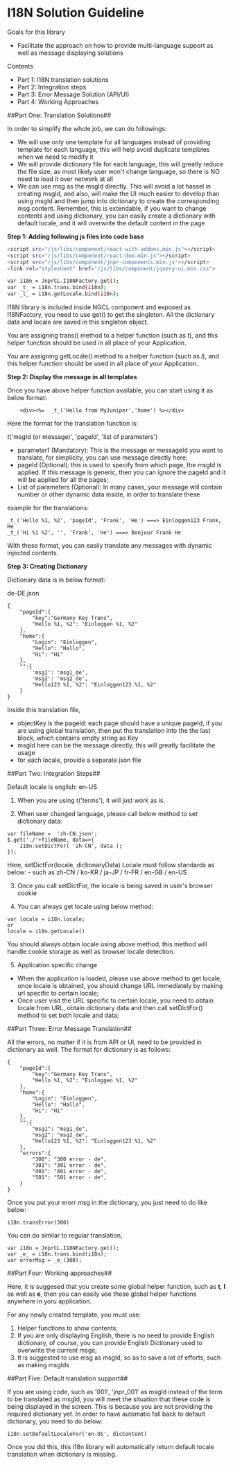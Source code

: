 # I18N Solution Guideline
Goals for this library

- Facilitate the approach on how to provide multi-language support as well as message displaying solutions

Contents
- Part 1: I18N translation solutions
- Part 2: Integration steps
- Part 3: Error Message Solution (API/UI)
- Part 4: Working Approaches

##Part One: Translation Solutions##

In order to simplify the whole job, we can do followings:
- We will use only one template for all languages instead of providing template for each language, this will help avoid duplicate templates when we need to modify it
- We will provide dictionary file for each language, this will greatly reduce the file size, as most likely user won't change language, so there is NO need to load it over network at all
- We can use msg as the msgId directly. This will avoid a lot hassel in creating msgId, and also, will make the UI much easier to develop than using msgId and then jump into dictionary to create the corresponding msg content. Remember, this is extendable, if you want to change contents and using dictionary, you can easily create a dictionary with default locale, and it will overwrite the default content in the page



**Step 1: Adding following js files into code base**
```sh
<script src="/js/libs/component/react-with-addons.min.js"></script>
<script src="/js/libs/component/react-dom.min.js"></script>
<script src="/js/libs/component/jnpr-components.min.js"></script>
<link rel="stylesheet" href="/js/libs/component/jquery-ui.min.css">

var i18n = JnprCL.I18NFactory.get();
var _t_ = i18n.trans.bind(i18n);
var _l_ = i18n.getLocale.bind(i18n);

```

I18N library is included inside NGCL component and exposed as I18NFactory, you need to use get() to get the singleton. All the dictionary data and locale are saved in this singleton object.

You are assigning trans() method to a helper function (such as _t_), and this helper function should be used in all place of your Application.

You are assigning getLocale() method to a helper function (such as _l_), and this helper function should be used in all place of your Application.

**Step 2: Display the message in all templates**

Once you have above helper function available, you can start using it as below format:

```
    <div><%=  _t_('Hello from MyJuniper','home') %></div>
```

Here the format for the translation function is:

_t_('msgId (or message)', 'pageId', 'list of parameters')

- parameter1 (Mandatory): This is the message or messageId you want to translate, for simplicity, you can use message directly here;
- pageId (Optional): this is used to specify from which page, the msgId is applied. If this message is generic, then you can ignore the pageId and it will be applied for all the pages;
- List of parameters (Optional): In many cases, your message will contain number or other dynamic data inside, in order to translate these

example for the translations:

```
_t_('Hello %1, %2', 'pageId', 'Frank', 'He') ===> Einloggen123 Frank, He
_t_('Hi %1 %2', '', 'Frank', 'He') ===> Bonjour Frank He
```

With these format, you can easily translate any messages with dynamic injected contents.

**Step 3: Creating Dictionary**

Dictionary data is in below format:

de-DE.json

```
{
    "pageId":{
        "key":"Germany Key Trans",
        "Hello %1, %2": "Einloggen %1, %2"
    },
    "home":{
        "Login": "Einloggen",
        "Hello": "Hallo",
        "Hi": "Hi"
    },
    "":{
        'msg1': 'msg1_de',
        'msg2': 'msg2_de',
        "Hello123 %1, %2": "Einloggen123 %1, %2"
    }
}
```

Inside this translation file,
- objectKey is the pageId: each page should have a unique pageId, if you are using global translation, then put the translation into the the last block, which contains empty string as Key
- msgId here can be the message directly, this will greatly facilitate the usage
- for each locale, provide a separate json file

##Part Two: Integration Steps##

Default locale is english: en-US

1. When you are using _t_('terms'), it will just work as is.

2. When user changed language, please call below method to set dictionary data:
```
var fileName =  'zh-CN.json';
$.get('./'+fileName, data=>{
    i18n.setDictFor( 'zh-CN', data );
});
```
Here, setDictFor(locale, dictionaryData)
Locale must follow standards as below: <language>-<countryCode>
such as zh-CN / ko-KR / ja-JP / fr-FR / en-GB / en-US

3. Once you call setDictFor, the locale is being saved in user's browser cookie

4. You can always get locale using below method:

```
var locale = i18n.locale;
or
locale = i18n.getLocale()
```

You should always obtain locale using above method, this method will handle cookie storage as well as browser locale detection.

5. Application specific change

- When the application is loaded, please use above method to get locale, once locale is obtained, you should change URL immediately by making url specific to certain locale;
- Once user visit the URL specific to certain locale, you need to obtain locale from URL, obtain dictionary data and then call setDictFor() method to set both locale and data;

##Part Three: Error Message Translation##

All the errors, no matter if it is from API or UI, need to be provided in dictionary as well. The format for dictionary is as follows:

```
{
	"pageId":{
		"key":"Germany Key Trans",
		"Hello %1, %2": "Einloggen %1, %2"
	},
	"home":{
		"Login": "Einloggen",
		"Hello": "Hallo",
		"Hi": "Hi"
	},
	"":{
		"msg1": "msg1_de",
		"msg2": "msg2_de",
		"Hello123 %1, %2": "Einloggen123 %1, %2"
	},
	"errors":{
		"300": "300 error - de",
		"301": "301 error - de",
		"401": "401 error - de",
		"501": "501 error - de",
	}
}

```

Once you put your erorr msg in the dictionary, you just need to do like below:

```
i18n.transError(300)
```

You can do similar to regular translation,

```
var i18n = JnprCL.I18NFactory.get();
var _e_ = i18n.trans.bind(i18n);
var errorMsg = _e_(300);
```

##Part Four: Working approaches##

Here, it is suggesed that you create some global helper function, such as __t__, __l__ as well as __e__, then you can easily use these global helper functions anywhere in yoru application.

For any newly created template, you must use:
1. Helper functions to show contents;
2. If you are only displaying English, there is no need to provide English dictionary, of course, you can provide English Dictionary used to overwrite the current msgs;
3. It is suggested to use msg as msgId, so as to save a lot of efforts, such as making msgIds

##Part Five: Default translation support##

If you are using code, such as '001', 'jnpr_001' as msgId instead of the term to be translated as msgId, you will meet the situation that these code is being displayed in the screen. This is because you are not providing the required dictionary yet. In order to have automatic fall back to default dictionary, you need to do below:

```
i18n.setDefaultLocaleFor('en-US', dicContent)
```
Once you did this, this i18n library will automatically return default locale translation when dictionary is missing.
